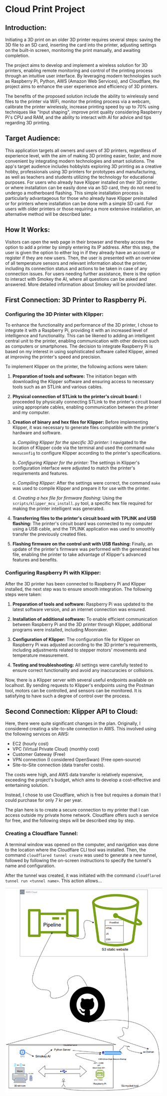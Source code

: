 # Cloud Print Project

## Introduction:

Initiating a 3D print on an older 3D printer requires several steps: saving the 3D file to an SD card, inserting the card into the printer, adjusting settings on the built-in screen, monitoring the print manually, and awaiting completion.

The project aims to develop and implement a wireless solution for 3D printers, enabling remote monitoring and control of the printing process through an intuitive user interface. By leveraging modern technologies such as Raspberry Pi, Python, AWS (Amazon Web Services), and Cloudflare, the project aims to enhance the user experience and efficiency of 3D printers.

The benefits of the proposed solution include the ability to wirelessly send files to the printer via WiFi, monitor the printing process via a webcam, calibrate the printer wirelessly, increase printing speed by up to 70% using techniques like "Input shaping", improve print quality considering Raspberry Pi's CPU and RAM, and the ability to interact with AI for advice and tips regarding 3D printing.

## Target Audience:

This application targets all owners and users of 3D printers, regardless of experience level, with the aim of making 3D printing easier, faster, and more convenient by integrating modern technologies and smart solutions.
The app's target audience includes hobbyists exploring 3D printing as a creative hobby, professionals using 3D printers for prototypes and manufacturing, as well as teachers and students utilizing the technology for educational purposes.
For users who already have Klipper installed on their 3D printer, or where installation can be easily done via an SD card, they do not need to undergo a motherboard flashing. This simple installation process is particularly advantageous for those who already have Klipper preinstalled or for printers where installation can be done with a simple SD card. For users with older printers or those requiring a more extensive installation, an alternative method will be described later.

## How It Works:

Visitors can open the web page in their browser and thereby access the option to add a printer by simply entering its IP address. After this step, the user is given the option to either log in if they already have an account or register if they are new users. Then, the user is presented with an overview of all temperature sensors and relevant information about the printer, including its connection status and actions to be taken in case of any connection issues. For users needing further assistance, there is the option to interact with Smokey the AI, where all questions can be asked and answered. More detailed information about Smokey will be provided later.

## First Connection: 3D Printer to Raspberry Pi.

### Configuring the 3D Printer with Klipper:

To enhance the functionality and performance of the 3D printer, I chose to integrate it with a Raspberry Pi, providing it with an increased level of intelligence and functionality. This can be likened to adding an intelligent central unit to the printer, enabling communication with other devices such as computers or smartphones. The decision to integrate Raspberry Pi is based on my interest in using sophisticated software called Klipper, aimed at improving the printer's speed and precision.

To implement Klipper on the printer, the following actions were taken:

1. **Preparation of tools and software:** The initiation began with downloading the Klipper software and ensuring access to necessary tools such as an STLink and various cables.

2. **Physical connection of STLink to the printer's circuit board:** I proceeded by physically connecting STLink to the printer's circuit board using appropriate cables, enabling communication between the printer and my computer.

3. **Creation of binary and hex files for Klipper:** Before implementing Klipper, it was necessary to generate files compatible with the printer's hardware and software.

   a. *Compiling Klipper for the specific 3D printer:* I navigated to the location of Klipper code via the terminal and used the command `make menuconfig` to configure Klipper according to the printer's specifications.

   b. *Configuring Klipper for the printer:* The settings in Klipper's configuration interface were adjusted to match the printer's requirements and features.

   c. *Compiling Klipper:* After the settings were correct, the command `make` was used to compile Klipper and prepare it for use with the printer.

   d. *Creating a hex file for firmware flashing:* Using the `scripts/klipper_mcu_install.py` tool, a specific hex file required for making the printer intelligent was generated.

4. **Transferring files to the printer's circuit board with TPLINK and USB flashing:** The printer's circuit board was connected to my computer using a USB cable, and the TPLINK application was used to smoothly transfer the previously created files.

5. **Flashing firmware on the control unit with USB flashing:** Finally, an update of the printer's firmware was performed with the generated hex file, enabling the printer to take advantage of Klipper's advanced features and benefits.

### Configuring Raspberry Pi with Klipper:

After the 3D printer has been connected to Raspberry Pi and Klipper installed, the next step was to ensure smooth integration. The following steps were taken:

1. **Preparation of tools and software:** Raspberry Pi was updated to the latest software version, and an internet connection was ensured.

2. **Installation of additional software:** To enable efficient communication between Raspberry Pi and the 3D printer through Klipper, additional programs were installed, including Moonraker.

3. **Configuration of Klipper:** The configuration file for Klipper on Raspberry Pi was adjusted according to the 3D printer's requirements, including adjustments related to stepper motors' movements and temperature measurement.

4. **Testing and troubleshooting:** All settings were carefully tested to ensure correct functionality and avoid any inaccuracies or collisions.

Now, there is a Klipper server with several useful endpoints available on localhost. By sending requests to Klipper's endpoints using the Postman tool, motors can be controlled, and sensors can be monitored. It is satisfying to have such a degree of control over the process.

## Second Connection: Klipper API to Cloud:

Here, there were quite significant changes in the plan. Originally, I considered creating a site-to-site connection in AWS. This involved using the following services on AWS:

- EC2 (hourly cost)
- VPC (Virtual Private Cloud) (monthly cost)
- Customer Gateway (Free)
- VPN connection (I considered OpenSwan) (Free open-source)
- Site-to-Site connection (data transfer costs).

The costs were high, and AWS data transfer is relatively expensive, exceeding the project's budget, which aims to develop a cost-effective and entertaining solution.

Instead, I chose to use Cloudflare, which is free but requires a domain that I could purchase for only 7 kr per year.

The plan here is to create a secure connection to my printer that I can access outside my private home network. Cloudflare offers such a service for free, and the following steps will be described step by step.

### Creating a Cloudflare Tunnel:

A terminal window was opened on the computer, and navigation was done to the location where the Cloudflare CLI tool was installed. Then, the command `cloudflared tunnel create` was used to generate a new tunnel, followed by following the on-screen instructions to specify the tunnel's name and configuration.

After the tunnel was created, it was initiated with the command `cloudflared tunnel run <tunnel name>`. This action allows...


![Cloud Print Project](PowerPoint/Diag.png)
